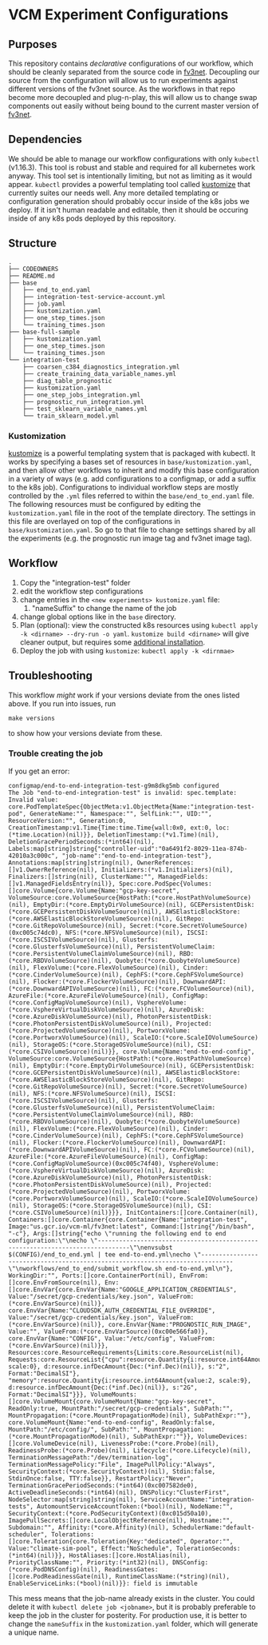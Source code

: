 # VCM Experiment Configurations

## Purposes

This repository contains *declarative* configurations of our workflow, which should be cleanly separated from the source code in [fv3net]. Decoupling our source from the configuration will allow us to run experiments against different versions of the fv3net source. As the workflows in that repo become more decoupled and plug-n-play, this will allow us to change swap components out easily without being bound to the current master version of [fv3net].

## Dependencies

We should be able to manage our workflow configurations with only `kubectl` (v1.16.3). This tool is robust and stable and required for all kubernetes work anyway. This tool set is intentionally limiting, but not as limiting as it would appear. `kubectl` provides a powerful templating tool called [kustomize] that currently suites our needs well. Any more detailed templating or configuration generation should probably occur inside of the k8s jobs we deploy. If it isn't human readable and editable, then it should be occuring inside of any k8s pods deployed by this repository.

## Structure

``` 
.
├── CODEOWNERS
├── README.md
├── base
│   ├── end_to_end.yaml
│   ├── integration-test-service-account.yml
│   ├── job.yaml
│   ├── kustomization.yaml
│   ├── one_step_times.json
│   └── training_times.json
├── base-full-sample
│   ├── kustomization.yaml
│   ├── one_step_times.json
│   └── training_times.json
└── integration-test
    ├── coarsen_c384_diagnostics_integration.yml
    ├── create_training_data_variable_names.yml
    ├── diag_table_prognostic
    ├── kustomization.yaml
    ├── one_step_jobs_integration.yml
    ├── prognostic_run_integration.yml
    ├── test_sklearn_variable_names.yml
    └── train_sklearn_model.yml
```

### Kustomization 

[kustomize] is a powerful templating system that is packaged with kubectl. It works by specifying a bases set of resources in `base/kustomization.yaml`, and then allow other workflows to inherit and modify this base configuration in a variety of ways (e.g. add configurations to a configmap, or add a suffix to the k8s job). Configurations to individual workflow steps are mostly controlled by the `.yml` files referred to within the `base/end_to_end.yaml` file. The following resources must be configured by editing the `kustomization.yaml` file in the root of the template directory. The settings in this file are overlayed on top of the configurations in `base/kustomization.yaml`. So go to that file to change settings shared by all the experiments (e.g. the prognostic run image tag and fv3net image tag).


## Workflow

1. Copy the "integration-test" folder
1. edit the workflow step configurations
1. change entries in the `<new experiments> kustomize.yaml` file:
    1. "nameSuffix" to change the name of the job
1. change global options like in the `base` directory.
1. Plan (optional): view the constructed k8s resources using `kubectl apply -k <dirname> --dry-run -o yaml`. `kustomize build <dirname>` will give cleaner output, but requires some [additional installation](https://github.com/kubernetes-sigs/kustomize/blob/master/docs/INSTALL.md).
1. Deploy the job with using `kustomize`: `kubectl apply -k <dirnmae>`


## Troubleshooting

This workflow *might* work if your versions deviate from the ones listed above. If you run into issues, run

    make versions

to show how your versions deviate from these.

### Trouble creating the job

If you get an error:

```
configmap/end-to-end-integration-test-g9m8dkg5mb configured
The Job "end-to-end-integration-test" is invalid: spec.template: Invalid value: core.PodTemplateSpec{ObjectMeta:v1.ObjectMeta{Name:"integration-test-pod", GenerateName:"", Namespace:"", SelfLink:"", UID:"", ResourceVersion:"", Generation:0, CreationTimestamp:v1.Time{Time:time.Time{wall:0x0, ext:0, loc:(*time.Location)(nil)}}, DeletionTimestamp:(*v1.Time)(nil), DeletionGracePeriodSeconds:(*int64)(nil), Labels:map[string]string{"controller-uid":"0a6491f2-8029-11ea-874b-42010a3c000c", "job-name":"end-to-end-integration-test"}, Annotations:map[string]string(nil), OwnerReferences:[]v1.OwnerReference(nil), Initializers:(*v1.Initializers)(nil), Finalizers:[]string(nil), ClusterName:"", ManagedFields:[]v1.ManagedFieldsEntry(nil)}, Spec:core.PodSpec{Volumes:[]core.Volume{core.Volume{Name:"gcp-key-secret", VolumeSource:core.VolumeSource{HostPath:(*core.HostPathVolumeSource)(nil), EmptyDir:(*core.EmptyDirVolumeSource)(nil), GCEPersistentDisk:(*core.GCEPersistentDiskVolumeSource)(nil), AWSElasticBlockStore:(*core.AWSElasticBlockStoreVolumeSource)(nil), GitRepo:(*core.GitRepoVolumeSource)(nil), Secret:(*core.SecretVolumeSource)(0xc005c74dc0), NFS:(*core.NFSVolumeSource)(nil), ISCSI:(*core.ISCSIVolumeSource)(nil), Glusterfs:(*core.GlusterfsVolumeSource)(nil), PersistentVolumeClaim:(*core.PersistentVolumeClaimVolumeSource)(nil), RBD:(*core.RBDVolumeSource)(nil), Quobyte:(*core.QuobyteVolumeSource)(nil), FlexVolume:(*core.FlexVolumeSource)(nil), Cinder:(*core.CinderVolumeSource)(nil), CephFS:(*core.CephFSVolumeSource)(nil), Flocker:(*core.FlockerVolumeSource)(nil), DownwardAPI:(*core.DownwardAPIVolumeSource)(nil), FC:(*core.FCVolumeSource)(nil), AzureFile:(*core.AzureFileVolumeSource)(nil), ConfigMap:(*core.ConfigMapVolumeSource)(nil), VsphereVolume:(*core.VsphereVirtualDiskVolumeSource)(nil), AzureDisk:(*core.AzureDiskVolumeSource)(nil), PhotonPersistentDisk:(*core.PhotonPersistentDiskVolumeSource)(nil), Projected:(*core.ProjectedVolumeSource)(nil), PortworxVolume:(*core.PortworxVolumeSource)(nil), ScaleIO:(*core.ScaleIOVolumeSource)(nil), StorageOS:(*core.StorageOSVolumeSource)(nil), CSI:(*core.CSIVolumeSource)(nil)}}, core.Volume{Name:"end-to-end-config", VolumeSource:core.VolumeSource{HostPath:(*core.HostPathVolumeSource)(nil), EmptyDir:(*core.EmptyDirVolumeSource)(nil), GCEPersistentDisk:(*core.GCEPersistentDiskVolumeSource)(nil), AWSElasticBlockStore:(*core.AWSElasticBlockStoreVolumeSource)(nil), GitRepo:(*core.GitRepoVolumeSource)(nil), Secret:(*core.SecretVolumeSource)(nil), NFS:(*core.NFSVolumeSource)(nil), ISCSI:(*core.ISCSIVolumeSource)(nil), Glusterfs:(*core.GlusterfsVolumeSource)(nil), PersistentVolumeClaim:(*core.PersistentVolumeClaimVolumeSource)(nil), RBD:(*core.RBDVolumeSource)(nil), Quobyte:(*core.QuobyteVolumeSource)(nil), FlexVolume:(*core.FlexVolumeSource)(nil), Cinder:(*core.CinderVolumeSource)(nil), CephFS:(*core.CephFSVolumeSource)(nil), Flocker:(*core.FlockerVolumeSource)(nil), DownwardAPI:(*core.DownwardAPIVolumeSource)(nil), FC:(*core.FCVolumeSource)(nil), AzureFile:(*core.AzureFileVolumeSource)(nil), ConfigMap:(*core.ConfigMapVolumeSource)(0xc005c74f40), VsphereVolume:(*core.VsphereVirtualDiskVolumeSource)(nil), AzureDisk:(*core.AzureDiskVolumeSource)(nil), PhotonPersistentDisk:(*core.PhotonPersistentDiskVolumeSource)(nil), Projected:(*core.ProjectedVolumeSource)(nil), PortworxVolume:(*core.PortworxVolumeSource)(nil), ScaleIO:(*core.ScaleIOVolumeSource)(nil), StorageOS:(*core.StorageOSVolumeSource)(nil), CSI:(*core.CSIVolumeSource)(nil)}}}, InitContainers:[]core.Container(nil), Containers:[]core.Container{core.Container{Name:"integration-test", Image:"us.gcr.io/vcm-ml/fv3net:latest", Command:[]string{"/bin/bash", "-c"}, Args:[]string{"echo \"running the following end to end configuration:\"\necho \"-------------------------------------------------------------------------------\"\nenvsubst $(CONFIG)/end_to_end.yml | tee end-to-end.yml\necho \"-------------------------------------------------------------------------------\"\nworkflows/end_to_end/submit_workflow.sh end-to-end.yml\n"}, WorkingDir:"", Ports:[]core.ContainerPort(nil), EnvFrom:[]core.EnvFromSource(nil), Env:[]core.EnvVar{core.EnvVar{Name:"GOOGLE_APPLICATION_CREDENTIALS", Value:"/secret/gcp-credentials/key.json", ValueFrom:(*core.EnvVarSource)(nil)}, core.EnvVar{Name:"CLOUDSDK_AUTH_CREDENTIAL_FILE_OVERRIDE", Value:"/secret/gcp-credentials/key.json", ValueFrom:(*core.EnvVarSource)(nil)}, core.EnvVar{Name:"PROGNOSTIC_RUN_IMAGE", Value:"", ValueFrom:(*core.EnvVarSource)(0xc00e566fa0)}, core.EnvVar{Name:"CONFIG", Value:"/etc/config", ValueFrom:(*core.EnvVarSource)(nil)}}, Resources:core.ResourceRequirements{Limits:core.ResourceList(nil), Requests:core.ResourceList{"cpu":resource.Quantity{i:resource.int64Amount{value:2, scale:0}, d:resource.infDecAmount{Dec:(*inf.Dec)(nil)}, s:"2", Format:"DecimalSI"}, "memory":resource.Quantity{i:resource.int64Amount{value:2, scale:9}, d:resource.infDecAmount{Dec:(*inf.Dec)(nil)}, s:"2G", Format:"DecimalSI"}}}, VolumeMounts:[]core.VolumeMount{core.VolumeMount{Name:"gcp-key-secret", ReadOnly:true, MountPath:"/secret/gcp-credentials", SubPath:"", MountPropagation:(*core.MountPropagationMode)(nil), SubPathExpr:""}, core.VolumeMount{Name:"end-to-end-config", ReadOnly:false, MountPath:"/etc/config/", SubPath:"", MountPropagation:(*core.MountPropagationMode)(nil), SubPathExpr:""}}, VolumeDevices:[]core.VolumeDevice(nil), LivenessProbe:(*core.Probe)(nil), ReadinessProbe:(*core.Probe)(nil), Lifecycle:(*core.Lifecycle)(nil), TerminationMessagePath:"/dev/termination-log", TerminationMessagePolicy:"File", ImagePullPolicy:"Always", SecurityContext:(*core.SecurityContext)(nil), Stdin:false, StdinOnce:false, TTY:false}}, RestartPolicy:"Never", TerminationGracePeriodSeconds:(*int64)(0xc007582de0), ActiveDeadlineSeconds:(*int64)(nil), DNSPolicy:"ClusterFirst", NodeSelector:map[string]string(nil), ServiceAccountName:"integration-tests", AutomountServiceAccountToken:(*bool)(nil), NodeName:"", SecurityContext:(*core.PodSecurityContext)(0xc015d50a10), ImagePullSecrets:[]core.LocalObjectReference(nil), Hostname:"", Subdomain:"", Affinity:(*core.Affinity)(nil), SchedulerName:"default-scheduler", Tolerations:[]core.Toleration{core.Toleration{Key:"dedicated", Operator:"", Value:"climate-sim-pool", Effect:"NoSchedule", TolerationSeconds:(*int64)(nil)}}, HostAliases:[]core.HostAlias(nil), PriorityClassName:"", Priority:(*int32)(nil), DNSConfig:(*core.PodDNSConfig)(nil), ReadinessGates:[]core.PodReadinessGate(nil), RuntimeClassName:(*string)(nil), EnableServiceLinks:(*bool)(nil)}}: field is immutable
```

This mess means that the job-name already exists in the cluster. You could delete it with `kubectl delete job <jobname>`, but it is probably preferable to keep the job in the cluster for posterity. For production use, it is better to change the `nameSuffix` in the `kustomization.yaml` folder, which will generate a unique name.


[fv3net]: https://github.com/VulcanClimateModeling/fv3net
[kustomize]: https://kustomize.io/ 
